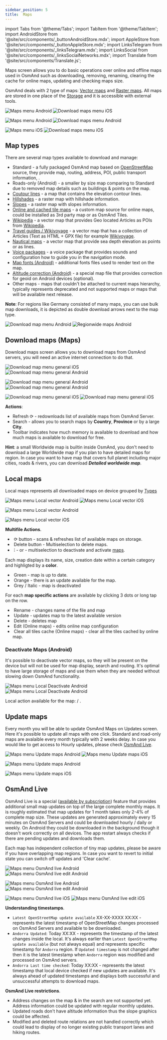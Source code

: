 ```yaml
---
sidebar_position: 5
title:  Maps
---
```

import Tabs from '@theme/Tabs';
import TabItem from '@theme/TabItem';
import AndroidStore from '@site/src/components/_buttonAndroidStore.mdx';
import AppleStore from '@site/src/components/_buttonAppleStore.mdx';
import LinksTelegram from '@site/src/components/_linksTelegram.mdx';
import LinksSocial from '@site/src/components/_linksSocialNetworks.mdx';
import Translate from '@site/src/components/Translate.js';

Maps screen allows you to do basic operations over online and offline maps used in OsmAnd such as downloading, removing, renaming, clearing the cache for online maps, updating and checking maps size.

OsmAnd deals with 2 type of maps: [Vector maps](/docs/documentation/map/vector-maps) and  [Raster maps](/docs/documentation/map/raster-maps). All maps are stored in one place of the [Storage](/docs/documentation/personal/storage) and it is accessible with external tools. 

<Translate android="true" ids="android_button_seq"/> <Translate android="true" ids="shared_string_menu,welmode_download_maps"/>

<p> </p>

<Translate ios="true" ids="ios_button_seq"/> <Translate ios="true" ids="menu,res_mapsres"/>

<p> </p>

<Tabs groupId="operating-systems">

<TabItem value="def" label="Default" default>

![Maps menu Android](@site/static/img/personal/maps/maps_menu_android.png) ![Download maps menu iOS](@site/static/img/personal/maps/download_map_ios.png) 

</TabItem>

<TabItem value="android" label="Android">

![Maps menu Android](@site/static/img/personal/maps/maps_menu_android.png) ![Download maps menu Android](@site/static/img/personal/maps/download_map_android.png) 

</TabItem>

<TabItem value="ios" label="iOS">

![Maps menu iOS](@site/static/img/personal/maps/maps_menu_ios.png) ![Download maps menu iOS](@site/static/img/personal/maps/download_map_ios.png)

</TabItem>

</Tabs>

## Map types

There are several map types available to download and manage:
- Standard - a fully packaged OsmAnd map based on [OpenStreetMap](https://www.openstreetmap.org/) source, they provide map, routing, address, POI, public transport information, . 
- Roads-only (Android) - a smaller by size map comparing to Standard due to removed map details such as buildings & points on the map.
- [Coutour lines](/docs/documentation/map/vector-maps#contour-lines) - a map that contains the elevation contour lines.
- [Hillshades](/docs/documentation/map/raster-maps#hillshade--slope) - a raster map with hillshade information.
- [Slopes](/docs/documentation/map/raster-maps#hillshade--slope) - a raster map with slopes information. 
- [Online and cached tile maps](/docs/documentation/map/raster-maps) - a custom map source for online maps, could be installed as 3rd party map or as OsmAnd Tiles. 
- [Wikipedia](/docs/documentation/plugins/wikipedia) - a vector map that provides Geo located Articles as POIs from [Wikipedia](https://wikipedia.org/).
- [Travel guides / Wikivoyage](/docs/documentation/plan-route/travel-guides) - a vector map that has a collection of Articles (Text as HTML + GPX file) for example [Wikivoyage](https://www.wikivoyage.org/).
- [Nautical maps](/docs/documentation/plugins/nautical-charts) - a vector map that provide sea depth elevation as points or as lines.
- [Voice packages](/docs/documentation/navigation/voice-navigation) - a voice package that provides sounds and configuration how to guide you in the navigation mode.
- [Map fonts (Android)](/docs/documentation/map/vector-maps#map-fonts-android) - additional fonts files used to render text on the map.
- [Altitude correction (Android)](/docs/documentation/widgets/info-widgets#altitude) - a special map file that provides correction for geoid on Android devices (optional).
- Other maps - maps that couldn't be attached to current maps hierarchy, typically represents deprecated and not supported maps or maps that will be available next release.

**Note**: For regions like Germany consisted of many maps, you can use bulk map downloads, it is depicted as double download arrows next to the map type.

![Download map menu Android](@site/static/img/settings/download_map_menu_android.png) ![Regionwide maps Android](@site/static/img/settings/regionwide_maps_menu.png)


## Download maps (Maps)

Download maps screen allows you to download maps from OsmAnd servers, you will need an active internet connection to do that.

<Translate android="true" ids="android_button_seq"/> <Translate android="true" ids="shared_string_menu,welmode_download_maps,download_tab_downloads"/>

<p> </p>

<Translate ios="true" ids="ios_button_seq"/> <Translate ios="true" ids="menu,res_mapsres"/>

<p> </p>

<Tabs groupId="operating-systems">

<TabItem value="def" label="Default" default>

![Download map menu general iOS](@site/static/img/personal/maps/download_map_menu_ios.png) ![Download map menu general Android](@site/static/img/personal/maps/download_map_menu_1_android.png) 

</TabItem>

<TabItem value="android" label="Android">

![Download map menu general Android](@site/static/img/personal/maps/download_map_menu_android.png) ![Download map menu general Android](@site/static/img/personal/maps/download_map_menu_1_android.png) 

</TabItem>

<TabItem value="ios" label="iOS">

![Download map menu general iOS](@site/static/img/personal/maps/download_map_menu_ios.png) ![Download map menu general iOS](@site/static/img/personal/maps/download_map_menu_1_ios.png)

</TabItem>

</Tabs>

**Actions**:
- Refresh &#10227; - redownloads list of available maps from OsmAnd Server.
- Search -  allows you to search maps by **Country**, **Province** or by a large **City**. 
- Toolbar indicates how much memory is available to download and how much maps is available to download for free.

**Hint**: a small Worldwide map is builtin inside OsmAnd, you don't need to download a large Worldwide map if you plan to have detailed maps for region. In case you want to have map that covers full planet including major cities, roads & rivers, you can download **_Detailed worldwide map_**.

## Local maps

Local maps represents all downloaded maps on device grouped by [Types](#map-types)

<Translate android="true" ids="android_button_seq"/> <Translate android="true" ids="shared_string_menu,welmode_download_maps,download_tab_local"/>

<p> </p>

<Translate ios="true" ids="ios_button_seq"/> <Translate ios="true" ids="menu,res_mapsres,download_tab_local"/>

<p> </p>

<Tabs groupId="operating-systems">

<TabItem value="def" label="Default" default>

![Maps menu Local vector Android](@site/static/img/personal/maps/maps_menu_local_vector_android.png) ![Maps menu Local vector iOS](@site/static/img/personal/maps/maps_menu_local_vector_ios.png)

</TabItem>

<TabItem value="android" label="Android">

![Maps menu Local vector Android](@site/static/img/personal/maps/maps_menu_local_vector_android.png) 

</TabItem>

<TabItem value="ios" label="iOS">

![Maps menu Local vector iOS](@site/static/img/personal/maps/maps_menu_local_vector_ios.png)

</TabItem>

</Tabs>

**Multifile Actions**.
- &nbsp;&#10227; button - scans & refreshes list of available maps on storage.
- &nbsp;Delete button  - Multiselection to delete maps.
- &nbsp;&#8285; - <Translate android="true" ids="local_index_mi_backup"/> or <Translate android="true" ids="local_index_mi_restore"/> - multiselection to deactivate and activate [maps](#deactivate-maps-android).

Each map displays its name, size, creation date  within a certain category and highligted by a **color**.
- &nbsp;Green - map is up to date.
- &nbsp;Orange - there is an update available for the map.
- &nbsp;Grey / Italic - map is deactivated 

For each **map specific actions** are available by clicking 3 dots or long tap on the row.
- &nbsp;Rename - changes name of the file and map
- &nbsp;Update - updates map to the latest available version
- &nbsp;Delete - deletes map
- &nbsp;Edit (Online maps) - edits online map configuration
- &nbsp;Clear all tiles cache (Online maps) - clear all the tiles cached by online map.

### Deactivate Maps (Android)

It's possible to deactivate vector maps, so they will be present on the device but will not be used for map display, search and routing. It's optimal to have large storage of maps and use them when they are needed without slowing down OsmAnd functionality.

![Maps menu Local Deactivate Android](@site/static/img/personal/maps/maps_menu_local_deactivate_android.png) ![Maps menu Local Deactivate Android](@site/static/img/personal/maps/maps_menu_local_deactivate_1_android.png)

Local action available for the map: **<Translate android="true" ids="local_index_mi_restore"/>** / **<Translate android="true" ids="local_index_mi_backup"/>**.

## Update maps

Every month you will be able to update OsmAnd Maps on Updates screen. Here it's possible to update all maps with one click. Standard and road-only maps are avalaible every month typically with 2 weeks delay. In case you would like to get access to Hourly updates, please check [OsmAnd Live](#osmand-live).

<Translate android="true" ids="android_button_seq"/> <Translate android="true" ids="shared_string_menu,welmode_download_maps,download_tab_updates"/>

<p> </p>

<Translate ios="true" ids="ios_button_seq"/> <Translate ios="true" ids="menu,res_mapsres,res_updates"/>

<p> </p>

<Tabs groupId="operating-systems">

<TabItem value="def" label="Default" default>

![Maps menu Update maps Android](@site/static/img/personal/maps/maps_menu_update_android.png)  ![Maps menu Update maps iOS](@site/static/img/personal/maps/maps_menu_update_ios.png)

</TabItem>

<TabItem value="android" label="Android">

![Maps menu Update maps Android](@site/static/img/personal/maps/maps_menu_update_android.png) 

</TabItem>

<TabItem value="ios" label="iOS">

![Maps menu Update maps iOS](@site/static/img/personal/maps/maps_menu_update_ios.png)

 </TabItem>

</Tabs>

## OsmAnd Live

OsmAnd Live is a special ([available by subscription](/docs/documentation/purchases)) feature that provides additional small map updates on top of the large complete monthly maps. It is roughly estimated that map updates for 1 month takes only 2-4% of complete map size. These updates are generated approximately every 15 minutes on OsmAnd Servers and could be downloaded hourly / daily or weekly. On Android they could be downloaded in the background though it doesn't work correctly on all devices. The app restart always checks if there are pending updates and downloads them. 

Each map has independent collection  of tiny map updates, please be aware if you have overlapping map regions. In case you want to revert to initial state you can switch off updates and 'Clear cache'.

<Translate android="true" ids="android_button_seq"/> <Translate android="true" ids="shared_string_menu,welmode_download_maps,download_tab_updates,live_updates"/>

<p> </p>

<Translate ios="true" ids="ios_button_seq"/> <Translate ios="true" ids="menu,res_mapsres,osmand_live_title"/>

<p> </p>

<Tabs groupId="operating-systems">

<TabItem value="def" label="Default" default>

![Maps menu OsmAnd live Android](@site/static/img/personal/maps/maps_menu_osmand_live_android.png) ![Maps menu OsmAnd live edit Android](@site/static/img/personal/maps/maps_menu_osmand_live_edit_android.png)

</TabItem>

<TabItem value="android" label="Android">

![Maps menu OsmAnd live Android](@site/static/img/personal/maps/maps_menu_osmand_live_android.png) ![Maps menu OsmAnd live edit Android](@site/static/img/personal/maps/maps_menu_osmand_live_edit_android.png)

</TabItem>

<TabItem value="ios" label="iOS">

![Maps menu OsmAnd live  iOS](@site/static/img/personal/maps/maps_menu_osmand_live_ios.png) ![Maps menu OsmAnd live edit iOS](@site/static/img/personal/maps/maps_menu_osmand_live_edit_ios.png)

</TabItem>

</Tabs>

**Understanding timestamps**.
- ```Latest OpenStreetMap update available``` XX-XX-XXXX XX:XX - represents the latest timestamp of OpenStreetMap changes processed on OsmAnd Servers and available to be downloaded.
- ```Andorra Updated```: Today XX:XX - represents the timestamp of the latest changes inside the local. It's always earlier than ```Latest OpenStreetMap update available``` (but not always equal) and represents specific timestamp for  ```Andorra``` region. If ```Updated timestamp``` is not changed after _<Translate android="true" ids="update_now"/>_ then it is the latest timestamp when ```Andorra``` region was modified and processed on OsmAnd servers.
- ```Andorra Last time checked```: Today XX:XX - represents the latest timestamp that local device checked if new updates are available. It's always ahead of updated timestamps and displays both successful and unsuccessful attempts to download maps.


**OsmAnd Live restrictions**.
- Address changes on the map & in the search are not supported yet. Address information could be updated with regular monthly updates.
- Updated roads don't have altitude information thus the slope graphics could be affected.
- Modified and deleted route relations are not handled correctly which could lead to display of no longer existing public transport lanes and hiking routes.

